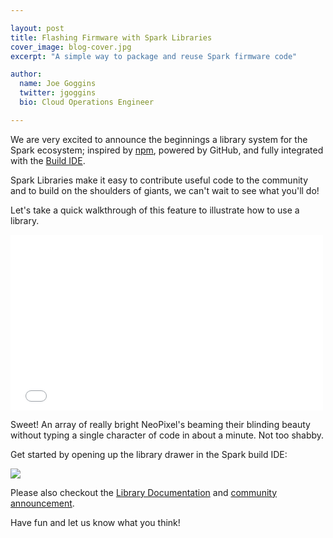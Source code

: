 ```yaml
---

layout: post
title: Flashing Firmware with Spark Libraries
cover_image: blog-cover.jpg
excerpt: "A simple way to package and reuse Spark firmware code"

author:
  name: Joe Goggins
  twitter: jgoggins
  bio: Cloud Operations Engineer

---
```


We are very excited to announce the beginnings a library system for the Spark ecosystem; inspired by [npm](https://npmjs.org), powered by GitHub, and fully integrated with the [Build IDE](https://www.spark.io/build).

Spark Libraries make it easy to contribute useful code to the community and to build on the shoulders of giants, we can't wait to see what you'll do!

Let's take a quick walkthrough of this feature to illustrate how to use a library.

<iframe src="//player.vimeo.com/video/96646868" width="500" height="281" frameborder="0" allowfullscreen="allowfullscreen">&nbsp;</iframe>

Sweet!  An array of really bright NeoPixel's beaming their blinding beauty without typing a single character of code in about a minute. Not too shabby.

Get started by opening up the library drawer in the Spark build IDE:

<div class="full"><img src="{{ site.url }}/images/library-icon.png"></div>

Please also checkout the [Library Documentation](http://docs.spark.io/start/#flash-apps-with-spark-build-using-libraries) and [community announcement]().

Have fun and let us know what you think!
